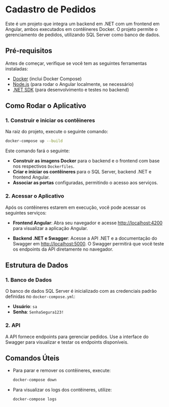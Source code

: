 # Cadastro de Pedidos

Este é um projeto que integra um backend em .NET com um frontend em Angular, ambos executados em contêineres Docker. O projeto permite o gerenciamento de pedidos, utilizando SQL Server como banco de dados.

## Pré-requisitos

Antes de começar, verifique se você tem as seguintes ferramentas instaladas:

- [Docker](https://www.docker.com/get-started) (inclui Docker Compose)
- [Node.js](https://nodejs.org/) (para rodar o Angular localmente, se necessário)
- [.NET SDK](https://dotnet.microsoft.com/download) (para desenvolvimento e testes no backend)

## Como Rodar o Aplicativo

### 1. Construir e iniciar os contêineres

Na raiz do projeto, execute o seguinte comando:

```bash
docker-compose up --build
```

Este comando fará o seguinte:

- **Construir as imagens Docker** para o backend e o frontend com base nos respectivos `Dockerfiles`.
- **Criar e iniciar os contêineres** para o SQL Server, backend .NET e frontend Angular.
- **Associar as portas** configuradas, permitindo o acesso aos serviços.

### 2. Acessar o Aplicativo

Após os contêineres estarem em execução, você pode acessar os seguintes serviços:

- **Frontend Angular**: Abra seu navegador e acesse [http://localhost:4200](http://localhost:4200) para visualizar a aplicação Angular.
  
- **Backend .NET e Swagger**: Acesse a API .NET e a documentação do Swagger em [http://localhost:5000](http://localhost:5000). O Swagger permitirá que você teste os endpoints da API diretamente no navegador.

## Estrutura de Dados

### 1. Banco de Dados

O banco de dados SQL Server é inicializado com as credenciais padrão definidas no `docker-compose.yml`:

- **Usuário**: `sa`
- **Senha**: `SenhaSegura123!`

### 2. API

A API fornece endpoints para gerenciar pedidos. Use a interface do Swagger para visualizar e testar os endpoints disponíveis.

## Comandos Úteis

- Para parar e remover os contêineres, execute:

  ```bash
  docker-compose down
  ```

- Para visualizar os logs dos contêineres, utilize:

  ```bash
  docker-compose logs
  ```